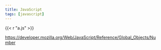 ```yaml
---
title: JavaScript
tags: [javascript]
---
```


{{< r "a.js" >}}

<https://developer.mozilla.org/Web/JavaScript/Reference/Global_Objects/Number>
